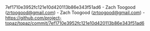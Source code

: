 7ef1710e3952fc121e10d420113b86e343f51ad6 - Zach Toogood (zrtoogood@gmail.com) - Zach Toogood (zrtoogood@gmail.com) - https://github.com/project-topaz/topaz/commit/7ef1710e3952fc121e10d420113b86e343f51ad6
